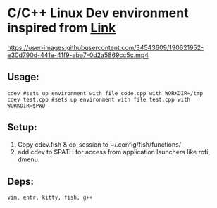 # C/C++ Linux Dev environment inspired from [Link](https://www.youtube.com/watch?v=Zlx7gmt3lBU&list=PLauivoElc3ggagradg8MfOZreCMmXMmJ-&index=3)

https://user-images.githubusercontent.com/34543609/190621952-e30d790d-441e-41f9-aba7-0d2a5869cc5c.mp4

## Usage:
  ```
  cdev #sets up environment with file code.cpp with WORKDIR=/tmp
  cdev test.cpp #sets up environment with file test.cpp with WORKDIR=$PWD
  ```
## Setup:
  1. Copy cdev.fish & cp_session to ~/.config/fish/functions/
  2. add cdev to $PATH for access from application launchers like rofi, dmenu.

## Deps:
```
vim, entr, kitty, fish, g++
```
